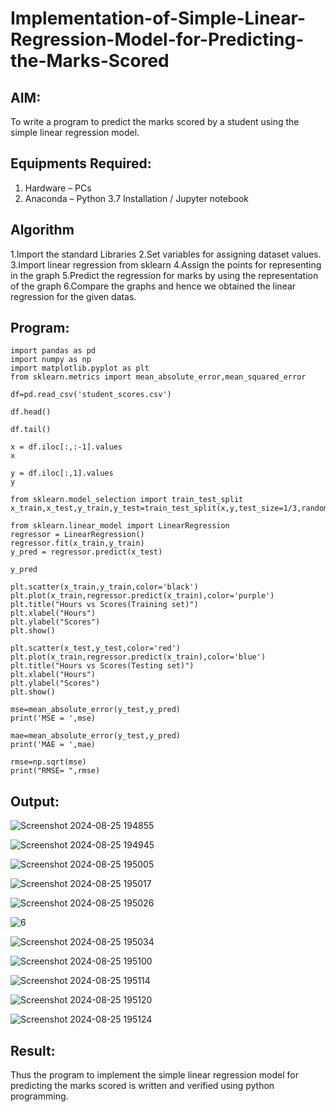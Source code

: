 # Implementation-of-Simple-Linear-Regression-Model-for-Predicting-the-Marks-Scored

## AIM:
To write a program to predict the marks scored by a student using the simple linear regression model.

## Equipments Required:
1. Hardware – PCs
2. Anaconda – Python 3.7 Installation / Jupyter notebook

## Algorithm
1.Import the standard Libraries
2.Set variables for assigning dataset values.
3.Import linear regression from sklearn
4.Assign the points for representing in the graph
5.Predict the regression for marks by using the representation of the graph
6.Compare the graphs and hence we obtained the linear regression for the given datas.

## Program:
```
import pandas as pd
import numpy as np
import matplotlib.pyplot as plt
from sklearn.metrics import mean_absolute_error,mean_squared_error

df=pd.read_csv('student_scores.csv')

df.head()

df.tail()

x = df.iloc[:,:-1].values
x

y = df.iloc[:,1].values
y

from sklearn.model_selection import train_test_split
x_train,x_test,y_train,y_test=train_test_split(x,y,test_size=1/3,random_state=0)

from sklearn.linear_model import LinearRegression
regressor = LinearRegression()
regressor.fit(x_train,y_train)
y_pred = regressor.predict(x_test)

y_pred

plt.scatter(x_train,y_train,color='black')
plt.plot(x_train,regressor.predict(x_train),color='purple')
plt.title("Hours vs Scores(Training set)")
plt.xlabel("Hours")
plt.ylabel("Scores")
plt.show()

plt.scatter(x_test,y_test,color='red')
plt.plot(x_train,regressor.predict(x_train),color='blue')
plt.title("Hours vs Scores(Testing set)")
plt.xlabel("Hours")
plt.ylabel("Scores")
plt.show()

mse=mean_absolute_error(y_test,y_pred)
print('MSE = ',mse)

mae=mean_absolute_error(y_test,y_pred)
print('MAE = ',mae)

rmse=np.sqrt(mse)
print("RMSE= ",rmse)
```
## Output:
![Screenshot 2024-08-25 194855](https://github.com/user-attachments/assets/fa46aab9-6db1-4a5c-a9f0-8b9b4d8acfd8)

![Screenshot 2024-08-25 194945](https://github.com/user-attachments/assets/3ed7082d-eed4-4cc8-915f-fb2524386df7)

![Screenshot 2024-08-25 195005](https://github.com/user-attachments/assets/cae1062c-2d3e-4104-8566-398811e1643f)

![Screenshot 2024-08-25 195017](https://github.com/user-attachments/assets/27ff0a59-ab67-4b9a-bace-46286039a9a8)

![Screenshot 2024-08-25 195026](https://github.com/user-attachments/assets/f6d6b60d-bf83-4f0d-aed0-2f673e81d271)

![6](https://github.com/user-attachments/assets/17fb2a19-8ed2-471b-926b-93ac7243a558)

![Screenshot 2024-08-25 195034](https://github.com/user-attachments/assets/c9c12976-3092-4b3c-a972-9d28dfa40913)

![Screenshot 2024-08-25 195100](https://github.com/user-attachments/assets/b22519b1-6890-45f6-8f1c-75b3347972a9)

![Screenshot 2024-08-25 195114](https://github.com/user-attachments/assets/6e6f026b-6a38-4307-a0aa-5c023a35e388)

![Screenshot 2024-08-25 195120](https://github.com/user-attachments/assets/f6487dca-bec5-4799-b4e8-25e3bf09cd08)

![Screenshot 2024-08-25 195124](https://github.com/user-attachments/assets/0119a020-dd1d-4929-bc5e-c67d035b5027)



## Result:
Thus the program to implement the simple linear regression model for predicting the marks scored is written and verified using python programming.
